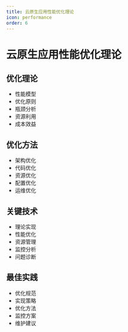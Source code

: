 ```yaml
---
title: 云原生应用性能优化理论
icon: performance
order: 6
---
```


# 云原生应用性能优化理论

## 优化理论
- 性能模型
- 优化原则
- 瓶颈分析
- 资源利用
- 成本效益

## 优化方法
- 架构优化
- 代码优化
- 资源优化
- 配置优化
- 运维优化

## 关键技术
- 理论实现
- 性能优化
- 资源管理
- 监控分析
- 问题诊断

## 最佳实践
- 优化规范
- 实现策略
- 优化方法
- 监控方案
- 维护建议
